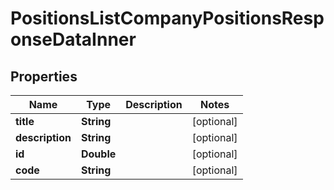 

# PositionsListCompanyPositionsResponseDataInner


## Properties

| Name | Type | Description | Notes |
|------------ | ------------- | ------------- | -------------|
|**title** | **String** |  |  [optional] |
|**description** | **String** |  |  [optional] |
|**id** | **Double** |  |  [optional] |
|**code** | **String** |  |  [optional] |



